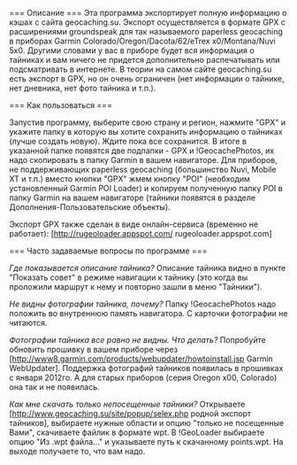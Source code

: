 === Описание ===
Эта программа экспортирует полную информацию о кэшах с сайта geocaching.su. Экспорт осуществляется в формате GPX с расширениями groundspeak для так называемого paperless geocaching в приборах Garmin Colorado/Oregon/Dacota/62/eTrex x0/Montana/Nuvi 5x0. Другими словами у вас в приборе будет вся информация о тайниках и вам ничего не придется дополнительно распечатывать или подсматривать в интернете. В теории на самом сайте geocaching.su есть экспорт в GPX, но он очень ограничен (нет информации о тайнике, нет дневника, нет фото тайника и т.п.).

=== Как пользоваться ===

Запустив программу, выберите свою страну и регион, нажмите "GPX" и укажите папку в которую вы хотите сохранить информацию о тайниках (лучше создать новую). Ждите пока все сохранится. В итоге в указанной папке появятся две подпапки - GPX и !GeocachePhotos, их надо скопировать в папку Garmin в вашем навигаторе. Для приборов, не поддерживающих paperless geocaching (большинство Nuvi, Mobile XT и т.п.) вместо кнопки "GPX" жмем кнопку "POI" (необходим установленный Garmin POI Loader) и копируем полученную папку POI в папку Garmin на вашем навигаторе (тайники появятся в разделе Дополнения-Пользовательские объекты).

Экспорт GPX также сделан в виде онлайн-сервиса (временно не работает): [http://rugeoloader.appspot.com/ rugeoloader.appspot.com]

=== Часто задаваемые вопросы по программе ===

*Где показывается описание тайника?*
  Описание тайника видно в пункте "Показать совет" в режиме навигации к тайнику (это когда вы проложили маршрут к нему и повторно зашли в меню "Тайники").

*Не видны фотографии тайника, почему?*
  Папку !GeocachePhotos надо положить во внутреннюю память навигатора. С карточки фотографии не читаются.

*Фотографии тайника все равно не видны. Что делать?*
  Попробуйте обновить прошивку в вашем приборе через [http://www8.garmin.com/products/webupdater/howtoinstall.jsp Garmin WebUpdater]. Поддержка фотографий тайников появилась в прошивках с января 2012го. А для старых приборов (серия Oregon x00, Colorado) она так и не появилась.

*Как мне скачать только непосещенные тайники?*
  Открываете [http://www.geocaching.su/site/popup/selex.php родной экспорт тайников], выбираете нужные области и опцию "только не посещенные Вами", скачиваете файлик в формате wpt. В !GeoLoader выбираете опцию "Из .wpt файла..." и указываете путь к скачанному points.wpt. На выходе получаете то, что вам надо.
